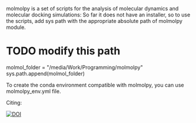 
molmolpy is a set of scripts for the analysis of molecular dynamics  and molecular docking simulations:
So far it does not have an installer, so to use the scripts, add sys path with the appropriate absolute path
of molmolpy module.


# TODO modify this path
molmol_folder = "/media/Work/Programming/molmolpy"
sys.path.append(molmol_folder)

To create the conda environment compatible with molmolpy, you can use molmolpy_env.yml file.


Citing:

[![DOI](https://zenodo.org/badge/DOI/10.5281/zenodo.2585392.svg)](https://doi.org/10.5281/zenodo.2585392)


